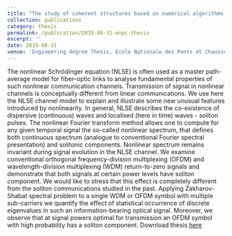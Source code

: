 ```yaml
---
title: "The study of coherent structures based on numerical algorithms of nonlinear Fourier transform for a nonlinear Schrödinger equation"
collection: publications
category: thesis
permalink: /publication/2019-08-31-enpc-thesis
excerpt: ''
date: 2019-08-31
venue: 'Engineering degree Thesis, Ecole Nationale des Ponts et Chaussées (ENPC), Paris, France'
---
```

The nonlinear Schrödinger equation (NLSE) is often used as a master path-average model for fiber-optic links to analyse fundamental properties of such nonlinear communication channels. Transmission of signal in nonlinear channels is conceptually different from linear communications. We use here the NLSE channel model to explain and illustrate some new unusual features introduced by nonlinearity. In general, NLSE describes the co-existence of dispersive (continuous) waves and localised (here in time) waves - soliton pulses. The nonlinear Fourier transform method allows one to compute for any given temporal signal the so-called nonlinear spectrum, that defines both continuous spectrum (analogue to conventional Fourier spectral presentation) and solitonic components. Nonlinear spectrum remains invariant during signal evolution in the NLSE channel. We examine conventional orthogonal frequency-division multiplexing (OFDM) and wavelength-division multiplexing (WDM) return-to-zero signals and demonstrate that both signals at certain power levels have soliton component. We would like to stress that this effect is completely different from the soliton communications studied in the past. Applying Zakharov-Shabat spectral problem to a single WDM or OFDM symbol with multiple sub-carriers we quantify the effect of statistical occurrence of discrete eigenvalues in such an information-bearing optical signal. Moreover, we observe that at signal powers optimal for transmission an OFDM symbol with high probability has a soliton component.
Download thesis [here](http://esf0.github.io/files/publication/enpc_thesis.pdf)

